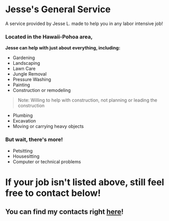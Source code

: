 # Jesse's General Service
A service provided by Jesse L. made to help you in any labor intensive job!

### Located in the Hawaii-Pohoa area,
 **Jesse can help with just about everything, including:**
 - Gardening
 - Landscaping
 - Lawn Care
 - Jungle Removal
 - Pressure Washing
 - Painting
 - Construction or remodeling
  >Note: Willing to help with construction,
  >not planning or leading the construction
 - Plumbing
 - Excavation
 - Moving or carrying heavy objects

### But wait, there's more!
 - Petsitting
 - Housesitting
 - Computer or technical problems

# If your job isn't listed above, still feel free to contact below!

## You can find my contacts right [here](https://jml-sites.github.io/service/contact)!
